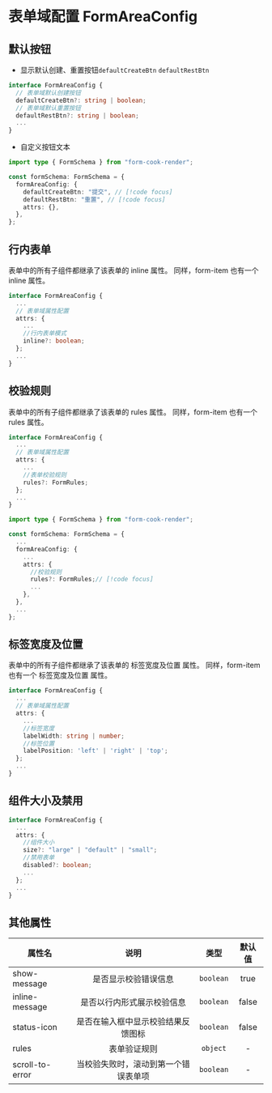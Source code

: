 # 表单域配置 FormAreaConfig

## 默认按钮

- 显示默认创建、重置按钮`defaultCreateBtn` `defaultRestBtn`

```ts
interface FormAreaConfig {
  // 表单域默认创建按钮
  defaultCreateBtn?: string | boolean;
  // 表单域默认重置按钮
  defaultRestBtn?: string | boolean;
  ...
}
```

<demo
vue="form-area/DefaultBtn.vue"
/>

- 自定义按钮文本

```ts
import type { FormSchema } from "form-cook-render";

const formSchema: FormSchema = {
  formAreaConfig: {
    defaultCreateBtn: "提交", // [!code focus]
    defaultRestBtn: "重置", // [!code focus]
    attrs: {},
  },
};
```

## 行内表单

表单中的所有子组件都继承了该表单的 inline 属性。 同样，form-item 也有一个 inline 属性。

```ts
interface FormAreaConfig {
  ...
  // 表单域属性配置
  attrs: {
    ...
    //行内表单模式
    inline?: boolean;
  };
  ...
}
```

<demo vue="form-area/InlineForm.vue"></demo>

## 校验规则

表单中的所有子组件都继承了该表单的 rules 属性。 同样，form-item 也有一个 rules 属性。

```ts
interface FormAreaConfig {
  ...
  // 表单域属性配置
  attrs: {
    ...
    //表单校验规则
    rules?: FormRules;
  };
  ...
}
```

<demo vue="form-area/FormRules.vue"></demo>

```ts
import type { FormSchema } from "form-cook-render";

const formSchema: FormSchema = {
  ...
  formAreaConfig: {
    ...
    attrs: {
      //校验规则
      rules?: FormRules;// [!code focus]
      ...
    },
  },
  ...
};
```

## 标签宽度及位置

表单中的所有子组件都继承了该表单的 标签宽度及位置 属性。 同样，form-item 也有一个 标签宽度及位置 属性。

```ts
interface FormAreaConfig {
  ...
  // 表单域属性配置
  attrs: {
    ...
    //标签宽度
    labelWidth: string | number;
    //标签位置
    labelPosition: 'left' | 'right' | 'top';
  };
  ...
}
```

<demo vue="form-area/Label.vue"></demo>

## 组件大小及禁用

```ts
interface FormAreaConfig {
  ...
  attrs: {
    //组件大小
    size?: "large" | "default" | "small";
    //禁用表单
    disabled?: boolean;
    ...
  };
  ...
}
```

<demo vue="form-area/Size.vue"></demo>

## 其他属性

| 属性名          |                 说明                 |   类型    | 默认值 |
| --------------- | :----------------------------------: | :-------: | :----: |
| show-message    |         是否显示校验错误信息         | `boolean` |  true  |
| inline-message  |      是否以行内形式展示校验信息      | `boolean` | false  |
| status-icon     |  是否在输入框中显示校验结果反馈图标  | `boolean` | false  |
| rules           |             表单验证规则             | `object`  |   -    |
| scroll-to-error | 当校验失败时，滚动到第一个错误表单项 | `boolean` |   -    |
